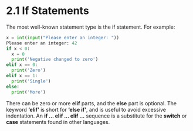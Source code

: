 # 2.1 If Statements

The most well-known statement type is the if statement. For example:
```python
x = int(input("Please enter an integer: "))
Please enter an integer: 42
if x < 0:
  x = 0
  print('Negative changed to zero')
elif x == 0:
  print('Zero')
elif x == 1:
  print('Single')
else:
  print('More')
```
There can be zero or more **elif** parts, and the **else** part is optional. The keyword **‘elif’** is short for **‘else if’**, and is useful to avoid excessive indentation. An **if … elif … elif …** sequence is a substitute for the **switch** or **case** statements found in other languages.
